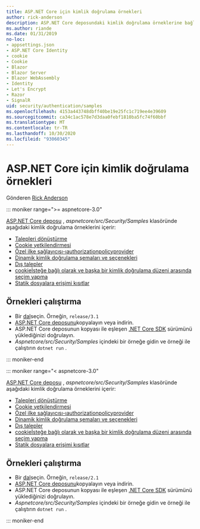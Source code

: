 ```yaml
---
title: ASP.NET Core için kimlik doğrulama örnekleri
author: rick-anderson
description: ASP.NET Core deposundaki kimlik doğrulama örneklerine bağlantılar sağlar.
ms.author: riande
ms.date: 01/31/2019
no-loc:
- appsettings.json
- ASP.NET Core Identity
- cookie
- Cookie
- Blazor
- Blazor Server
- Blazor WebAssembly
- Identity
- Let's Encrypt
- Razor
- SignalR
uid: security/authentication/samples
ms.openlocfilehash: 4153a443748dbff40be19e25fc1c719ee4e39609
ms.sourcegitcommit: ca34c1ac578e7d3daa0febf1810ba5fc74f60bbf
ms.translationtype: MT
ms.contentlocale: tr-TR
ms.lasthandoff: 10/30/2020
ms.locfileid: "93060345"
---
```

# <a name="authentication-samples-for-aspnet-core"></a>ASP.NET Core için kimlik doğrulama örnekleri

Gönderen [Rick Anderson](https://twitter.com/RickAndMSFT)

::: moniker range=">= aspnetcore-3.0"

[ASP.NET Core deposu](https://github.com/dotnet/AspNetCore) , *aspnetcore/src/Security/Samples* klasöründe aşağıdaki kimlik doğrulama örneklerini içerir:

* [Talepleri dönüştürme](https://github.com/dotnet/AspNetCore/tree/release/3.1/src/Security/samples/ClaimsTransformation)
* [Cookie yetkilendirmesi](https://github.com/dotnet/AspNetCore/tree/release/3.1/src/Security/samples/Cookies)
* [Özel ilke sağlayıcısı-ıauthorizationpolicyprovider](https://github.com/dotnet/AspNetCore/tree/release/3.1/src/Security/samples/CustomPolicyProvider)
* [Dinamik kimlik doğrulama şemaları ve seçenekleri](https://github.com/dotnet/AspNetCore/tree/release/3.1/src/Security/samples/DynamicSchemes)
* [Dış talepler](https://github.com/dotnet/AspNetCore/tree/release/3.1/src/Security/samples/Identity.ExternalClaims)
* [cookieİsteğe bağlı olarak ve başka bir kimlik doğrulama düzeni arasında seçim yapma](https://github.com/dotnet/AspNetCore/tree/release/3.1/src/Security/samples/PathSchemeSelection)
* [Statik dosyalara erişimi kısıtlar](https://github.com/dotnet/AspNetCore/tree/release/3.1/src/Security/samples/StaticFilesAuth)

## <a name="run-the-samples"></a>Örnekleri çalıştırma

* Bir [dal](https://github.com/dotnet/AspNetCore)seçin. Örneğin, `release/3.1`
* [ASP.NET Core deposunu](https://github.com/dotnet/AspNetCore)kopyalayın veya indirin.
* ASP.NET Core deposunun kopyası ile eşleşen [.NET Core SDK](https://dotnet.microsoft.com/download/dotnet-core) sürümünü yüklediğinizi doğrulayın.
* *Aspnetcore/src/Security/Samples* içindeki bir örneğe gidin ve örneği ile çalıştırın `dotnet run` .

::: moniker-end

::: moniker range="< aspnetcore-3.0"

[ASP.NET Core deposu](https://github.com/dotnet/AspNetCore) , *aspnetcore/src/Security/Samples* klasöründe aşağıdaki kimlik doğrulama örneklerini içerir:

* [Talepleri dönüştürme](https://github.com/dotnet/AspNetCore/tree/release/2.1/src/Security/samples/ClaimsTransformation)
* [Cookie yetkilendirmesi](https://github.com/dotnet/AspNetCore/tree/release/2.1/src/Security/samples/Cookies)
* [Özel ilke sağlayıcısı-ıauthorizationpolicyprovider](https://github.com/dotnet/AspNetCore/tree/2.1.3/src/Security/samples/CustomPolicyProvider)
* [Dinamik kimlik doğrulama şemaları ve seçenekleri](https://github.com/dotnet/AspNetCore/tree/release/2.1/src/Security/samples/DynamicSchemes)
* [Dış talepler](https://github.com/dotnet/AspNetCore/tree/release/2.1/src/Security/samples/Identity.ExternalClaims)
* [cookieİsteğe bağlı olarak ve başka bir kimlik doğrulama düzeni arasında seçim yapma](https://github.com/dotnet/AspNetCore/tree/release/2.1/src/Security/samples/PathSchemeSelection)
* [Statik dosyalara erişimi kısıtlar](https://github.com/dotnet/AspNetCore/tree/2.1.3/src/Security/samples/StaticFilesAuth)

## <a name="run-the-samples"></a>Örnekleri çalıştırma

* Bir [dal](https://github.com/dotnet/AspNetCore)seçin. Örneğin, `release/2.1`
* [ASP.NET Core deposunu](https://github.com/dotnet/AspNetCore)kopyalayın veya indirin.
* ASP.NET Core deposunun kopyası ile eşleşen [.NET Core SDK](https://dotnet.microsoft.com/download/dotnet-core) sürümünü yüklediğinizi doğrulayın.
* *Aspnetcore/src/Security/Samples* içindeki bir örneğe gidin ve örneği ile çalıştırın `dotnet run` .

::: moniker-end
